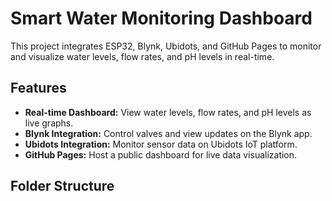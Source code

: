 # Smart Water Monitoring Dashboard

This project integrates ESP32, Blynk, Ubidots, and GitHub Pages to monitor and visualize water levels, flow rates, and pH levels in real-time.

## Features
- **Real-time Dashboard:** View water levels, flow rates, and pH levels as live graphs.
- **Blynk Integration:** Control valves and view updates on the Blynk app.
- **Ubidots Integration:** Monitor sensor data on Ubidots IoT platform.
- **GitHub Pages:** Host a public dashboard for live data visualization.

## Folder Structure
